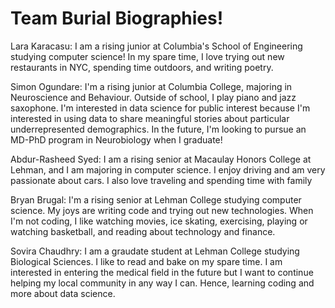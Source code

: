 <h1> Team Burial Biographies! </h1>


<p1> Lara Karacasu: I am a rising junior at Columbia's School of Engineering studying computer science! In my spare time, I love trying out new restaurants in NYC, spending time outdoors, and writing poetry. </p1>

<p1>Simon Ogundare: I'm a rising junior at Columbia College, majoring in Neuroscience and Behaviour. Outside of school, I play piano and jazz saxophone. I'm interested in data science for public interest because I'm interested in using data to share meaningful stories about particular underrepresented demographics. In the future, I'm looking to pursue an MD-PhD program in Neurobiology when I graduate!</p1>

<p1> Abdur-Rasheed Syed: I am a rising senior at Macaulay Honors College at Lehman, and I am majoring in computer science. I enjoy driving and am very passionate about cars. I also love traveling and spending time with family  </p1>

<p1> Bryan Brugal: I'm a rising senior at Lehman College studying computer science. My joys are writing code and trying out new technologies. When I'm not coding, I like watching movies, ice skating, exercising, playing or watching basketball, and reading about technology and finance. </p1>

<p1> Sovira Chaudhry: I am a graudate student at Lehman College studying Biological Sciences. I like to read and bake on my spare time. I am interested in entering the medical field in the future but I want to continue helping my local community in any way I can. Hence, learning coding and more about data science. </p1>

